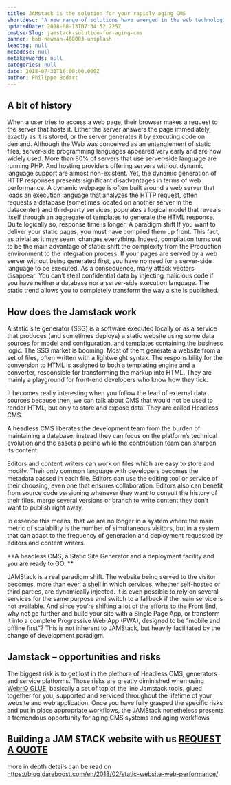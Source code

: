 ```yaml
---
title: JAMstack is the solution for your rapidly aging CMS
shortdesc: "A new range of solutions have emerged in the web technologies landscape. Static site generators, headless CMS, content infrastructure, to name a few. “Static trend”, “JAMStack”, several names exist but none really covers what is an overall renaissance of the real roots of the Web."
updatedDate: 2018-08-13T07:34:52.225Z
cmsUserSlug: jamstack-solution-for-aging-cms
banner: bob-newman-468003-unsplash
leadtag: null
metadesc: null
metakeywords: null
categories: null
date: 2018-07-31T16:00:00.000Z
author: Philippe Bodart
---
```


## A bit of history

When a user tries to access a web page, their browser makes a request to the server that hosts it. Either the server answers the page immediately, exactly as it is stored, or the server generates it by executing code on demand.
Although the Web was conceived as an entanglement of static files, server-side programming languages appeared very early and are now widely used. More than 80% of servers that use server-side language are running PHP. And hosting providers offering servers without dynamic language support are almost non-existent.
Yet, the dynamic generation of HTTP responses presents significant disadvantages in terms of web performance. A dynamic webpage is often built around a web server that loads an execution language that analyzes the HTTP request, often requests a database (sometimes located on another server in the datacenter) and third-party services, populates a logical model that reveals itself through an aggregate of templates to generate the HTML response. Quite logically so, response time is longer.
A paradigm shift
If you want to deliver your static pages, you must have compiled them up front. This fact, as trivial as it may seem, changes everything. Indeed, compilation turns out to be the main advantage of static: shift the complexity from the Production environment to the integration process.
If your pages are served by a web server without being generated first, you have no need for a server-side language to be executed. As a consequence, many attack vectors disappear. You can’t steal confidential data by injecting malicious code if you have neither a database nor a server-side execution language.
The static trend allows you to completely transform the way a site is published.

## How does the Jamstack work

A static site generator (SSG) is a software executed locally or as a service that produces (and sometimes deploys) a static website using some data sources for model and configuration, and templates containing the business logic.
The SSG market is booming. Most of them generate a website from a set of files, often written with a lightweight syntax. The responsibility for the conversion to HTML is assigned to both a templating engine and a converter, responsible for transforming the markup into HTML. They are mainly a playground for front-end developers who know how they tick.

It becomes really interesting when you follow the lead of external data sources because then, we can talk about CMS that would not be used to render HTML, but only to store and expose data. They are called Headless CMS.

A headless CMS liberates the development team from the burden of maintaining a database, instead they can focus on the platform’s technical evolution and the assets pipeline while the contribution team can sharpen its content.

Editors and content writers can work on files which are easy to store and modify. Their only common language with developers becomes the metadata passed in each file. Editors can use the editing tool or service of their choosing, even one that ensures collaboration. Editors also can benefit from source code versioning whenever they want to consult the history of their files, merge several versions or branch to write content they don’t want to publish right away.

In essence this means, that we are no longer in a system where the main metric of scalability is the number of simultaneous visitors, but in a system that can adapt to the frequency of generation and deployment requested by editors and content writers.

**A headless CMS, a Static Site Generator and a deployment facility and you are ready to GO. **

JAMStack is a real paradigm shift. The website being served to the visitor becomes, more than ever, a shell in which services, whether self-hosted or third parties, are dynamically injected. It is even possible to rely on several services for the same purpose and switch to a fallback if the main service is not available.
And since you’re shifting a lot of the efforts to the Front End, why not go further and build your site with a Single Page App,  or transform it into a complete Progressive Web App (PWA), designed to be “mobile and offline first”? This is not inherent to JAMStack, but heavily facilitated by the change of development paradigm.

## Jamstack – opportunities and risks
The biggest risk is to get lost in the plethora of Headless CMS, generators and service platforms. Those risks are greatly diminished when using [WebriQ GLUE](http://webriq.us), basically a set of top of the line Jamstack tools, glued together for you, supported and serviced throughout the lifetime of your website and web application.
Once you have fully grasped the specific risks and put in place appropriate workflows, the JAMStack nonetheless presents a tremendous opportunity for aging CMS systems and aging workflows

## Building a JAM STACK website with us [REQUEST A QUOTE ](http://requestforquote.webriq.services)

more in depth details can be read on https://blog.dareboost.com/en/2018/02/static-website-web-performance/



